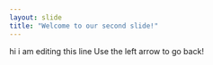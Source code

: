 ```yaml
---
layout: slide
title: "Welcome to our second slide!"
---
```

hi i am editing this line
Use the left arrow to go back!
